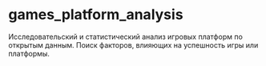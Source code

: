 # games_platform_analysis
Исследовательский и статистический анализ игровых платформ по открытым данным. Поиск факторов, влияющих на успешность игры или платформы.
